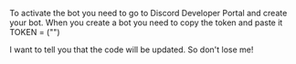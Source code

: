 To activate the bot you need to go to Discord Developer Portal and create your bot. When you create a bot you need to copy the token and paste it TOKEN = ("")

I want to tell you that the code will be updated. So don't lose me!
